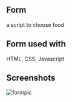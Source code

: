 ## Form
a script to choose food

## Form used with
HTML, CSS, Javascript

## Screenshots

![formpic](https://github.com/monikaa06/Random-Quote-Generator/assets/148076194/d6d09fc7-cde7-472d-a464-069ff35e1167)
